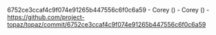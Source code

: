 6752ce3ccaf4c9f074e91265b447556c6f0c6a59 - Corey () - Corey () - https://github.com/project-topaz/topaz/commit/6752ce3ccaf4c9f074e91265b447556c6f0c6a59
